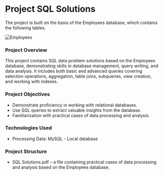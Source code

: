 # Project  SQL Solutions      

The project is built on the basis of the Employees database, which contains the following tables.

![Employees](https://github.com/user-attachments/assets/c26fff48-0b18-48cb-a773-38f252ff469e)

### Project Overview  
This project contains SQL data problem solutions based on the Employees database, demonstrating skills in database management, query writing, and data analysis. It includes both basic and advanced queries covering selection operations, aggregation, table joins, subqueries, view creation, and working with indexes.

### Project Objectives  
- Demonstrate proficiency in working with relational databases.  
- Use SQL queries to extract valuable insights from the database.  
- Familiarization with practical cases of data processing and analysis.  

### Technologies Used  
- Processing Data: MySQL - Local database

### Project Structure  
- SQL Solutions.pdf – a file containing practical cases of data processing and analysis based on the Employees database.


